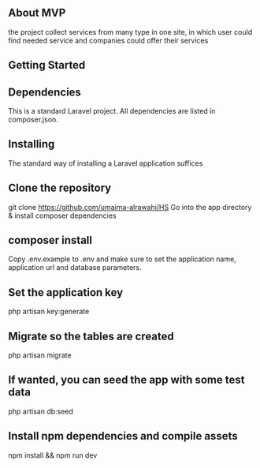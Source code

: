 ## About MVP

the project collect services from many type in one site, in which user could find needed service and companies could offer their services 

## Getting Started
## Dependencies
This is a standard Laravel project. All dependencies are listed in composer.json.

## Installing
The standard way of installing a Laravel application suffices

## Clone the repository

git clone https://github.com/umaima-alrawahi/HS
Go into the app directory & install composer dependencies

## composer install
Copy .env.example to .env and make sure to set the application name, application url and database parameters.

## Set the application key

php artisan key:generate
## Migrate so the tables are created

php artisan migrate
## If wanted, you can seed the app with some test data

php artisan db:seed
## Install npm dependencies and compile assets

npm install && npm run dev
